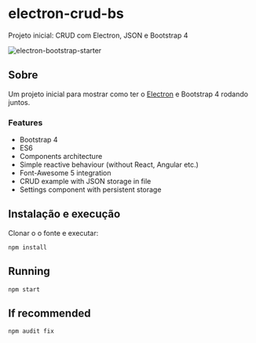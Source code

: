 # electron-crud-bs
Projeto inicial: CRUD com Electron, JSON e Bootstrap 4

![electron-bootstrap-starter](https://shaack.com/projekte/assets/img/electron-bootstrap-starter.png "electron-bootstrap-starter")

## Sobre

Um projeto inicial para mostrar como ter o [Electron](https://electronjs.org/) e Bootstrap 4 rodando juntos. 

### Features
- Bootstrap 4
- ES6
- Components architecture
- Simple reactive behaviour (without React, Angular etc.)
- Font-Awesome 5 integration
- CRUD example with JSON storage in file
- Settings component with persistent storage

## Instalação e execução

Clonar o o fonte e executar:

```npm install```

## Running

```npm start```

## If recommended

```npm audit fix```


